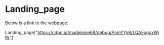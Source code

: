 # Landing_page

Below is a link to the webpage:

Landing_page["https://cdpn.io/madeleine68/debug/PomYYgR/LQAExgoxWjRr"]
